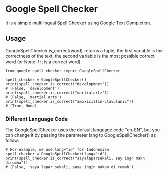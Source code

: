 # Google Spell Checker

It is a simple multilingual Spell Checker using Google Text Completion.

## Usage

GoogleSpellChecker.is_correct(word) returns a tuple, the first variable is the correctness of the text,
the second variable is the most possible correct word (or None if it is a correct word).
```
from google_spell_checker import GoogleSpellChecker

spell_checker = GoogleSpellChecker()
print(spell_checker.is_correct("developmnet"))
# (False, 'development')
print(spell_checker.is_correct("martialartz"))
# (False, 'martial arts')
print(spell_checker.is_correct("amoxicillin-clavulanic"))
# (True, None)
```
### Different Language Code
The GoogleSpellChecker uses the default language code "en-EN", but you can change it by passing the parameter 
lang to GoogleSpellChecker() as follow:
```
# For example, we use lang="id" for Indonesian
spell_checker = GoogleSpellChecker(lang="id")
print(spell_checker.is_correct("sayalaparsekali, say ingn makn dirumha"))
# (False, 'saya lapar sekali, saya ingin makan di rumah')
```